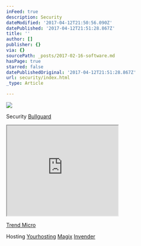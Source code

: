 ```yaml
---
inFeed: true
description: Security
dateModified: '2017-04-12T21:50:56.090Z'
datePublished: '2017-04-12T21:51:28.867Z'
title: ''
author: []
publisher: {}
via: {}
sourcePath: _posts/2017-02-16-software.md
hasPage: true
starred: false
datePublishedOriginal: '2017-04-12T21:51:28.867Z'
url: security/index.html
_type: Article

---
```

![](https://the-grid-user-content.s3-us-west-2.amazonaws.com/1f9d0d74-bfa7-4f33-b88a-5f094eaca0a8.jpg)

Security
[Bullguard][0]

<iframe src="https://the-grid.github.io/ed-userhtml/?g=eJw9zEEKwjAQheGrhCzcNUOLFpSm0oXi2gtITCfpQKYpSRC8vUHQ3fvf4hsmcbtfrloupWwnAMjRlYwhwLotzS-U9XSmgqzbw7Hrm3a_M85RIFNQ911XTzkOxF7kZP-WjyUqftvIjMmiqgNeuM4xwZcBk9NjiYzKk5PCBPKrluaZmeY5YBVhGj_TEzV2" height="244" style=""></iframe>

[Trend Micro][1]

Hosting
[Yourhosting][2]
[Magix][3]
[Invender][4]

[0]: http://www.bullguard.com/tt/?tt=5200_12_133761_Bullguard
[1]: http://www.trendmicro.nl/ondernemingen
[2]: http://www.yourhosting.nl/goto.php?afid=12028103
[3]: http://www.magix.com/ap/tradetracker/?tt=2074_12_133761_Magix&r=%2F
[4]: http://www.invender.nl/ttiv/index.php?tt=352_12_133761_Invender&r=%2F